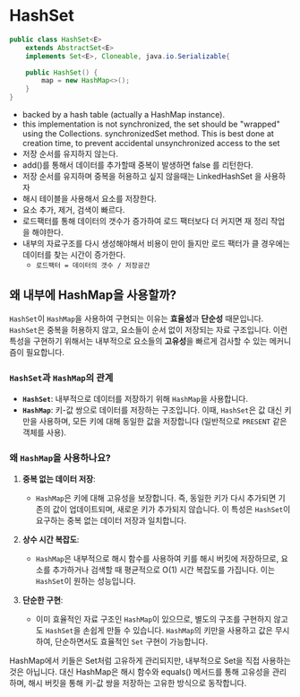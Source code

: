 # HashSet
```java
public class HashSet<E>
    extends AbstractSet<E>
    implements Set<E>, Cloneable, java.io.Serializable{

	public HashSet() {
		map = new HashMap<>();
	}
}
```
- backed by a hash table (actually a HashMap instance).
- this implementation is not synchronized, the set should be "wrapped" using the Collections. synchronizedSet method. This is best done at creation time, to prevent accidental unsynchronized access to the set
- 저장 순서를 유지하지 않는다. 
- add()를 통해서 데이터를 추가할때 중복이 발생하면 false 를 리턴한다.
- 저장 순서를 유지하며 중복을 허용하고 싶지 않을때는 LinkedHashSet 을 사용하자
- 해시 테이블을 사용해서 요소를 저장한다.
- 요소 추가, 제거, 검색이 빠르다.
- 로드팩터를 통해 데이터의 갯수가 증가하여 로드 팩터보다 더 커지면 재 정리 작업을 해야한다.
- 내부의 자료구조를 다시 생성해야해서 비용이 만이 들지만 로드 팩터가 클 경우에는 데이터를 찾는 시간이 증가한다.
    - `로드팩터 = 데이터의 갯수 / 저장공간`

## 왜 내부에 HashMap을 사용할까?
`HashSet`이 `HashMap`을 사용하여 구현되는 이유는 **효율성**과 **단순성** 때문입니다. `HashSet`은 중복을 허용하지 않고, 요소들이 순서 없이 저장되는 자료 구조입니다. 이런 특성을 구현하기 위해서는 내부적으로 요소들의 **고유성**을 빠르게 검사할 수 있는 메커니즘이 필요합니다.

### `HashSet`과 `HashMap`의 관계

- **`HashSet`**: 내부적으로 데이터를 저장하기 위해 `HashMap`을 사용합니다.
- **`HashMap`**: 키-값 쌍으로 데이터를 저장하는 구조입니다. 이때, `HashSet`은 값 대신 키만을 사용하며, 모든 키에 대해 동일한 값을 저장합니다 (일반적으로 `PRESENT` 같은 객체를 사용).

### 왜 `HashMap`을 사용하나요?

1. **중복 없는 데이터 저장**:
    - `HashMap`은 키에 대해 고유성을 보장합니다. 즉, 동일한 키가 다시 추가되면 기존의 값이 업데이트되며, 새로운 키가 추가되지 않습니다. 이 특성은 `HashSet`이 요구하는 중복 없는 데이터 저장과 일치합니다.

2. **상수 시간 복잡도**:
    - `HashMap`은 내부적으로 해시 함수를 사용하여 키를 해시 버킷에 저장하므로, 요소를 추가하거나 검색할 때 평균적으로 O(1) 시간 복잡도를 가집니다. 이는 `HashSet`이 원하는 성능입니다.

3. **단순한 구현**:
    - 이미 효율적인 자료 구조인 `HashMap`이 있으므로, 별도의 구조를 구현하지 않고도 `HashSet`을 손쉽게 만들 수 있습니다. `HashMap`의 키만을 사용하고 값은 무시하여, 단순하면서도 효율적인 `Set` 구현이 가능합니다.

HashMap에서 키들은 Set처럼 고유하게 관리되지만, 내부적으로 Set을 직접 사용하는 것은 아닙니다. 대신 HashMap은 해시 함수와 equals() 메서드를 통해 고유성을 관리하며, 해시 버킷을 통해 키-값 쌍을 저장하는 고유한 방식으로 동작합니다.